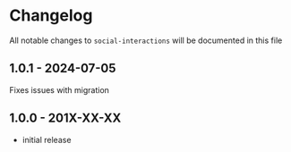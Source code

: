 # Changelog

All notable changes to `social-interactions` will be documented in this file

## 1.0.1 - 2024-07-05

Fixes issues with migration

## 1.0.0 - 201X-XX-XX

- initial release
